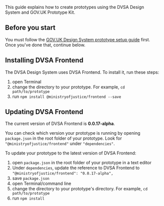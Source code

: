 This guide explains how to create prototypes using the DVSA Design System and GOV.UK Prototype Kit.

## Before you start

You must follow the [GOV.UK Design System prototype setup guide](https://design-system.service.gov.uk/get-started/prototyping/) first. Once you've done that, continue below.

## Installing DVSA Frontend

The DVSA Design System uses DVSA Frontend. To install it, run these steps:

1. open Terminal
2. change the directory to your prototype. For example, `cd path/to/prototype`
3. run `npm install @ministryofjustice/frontend --save`

## Updating DVSA Frontend

The current version of DVSA Frontend is **0.0.17-alpha**.

You can check which version your prototype is running by opening `package.json` in the root folder of your prototype. Look for `"@ministryofjustice/frontend"` under `"dependencies"`.

To update your prototype to the latest version of DVSA Frontend:

1. open `package.json` in the root folder of your prototype in a text editor
2. Under `dependencies`, update the reference to DVSA Frontend to  `"@ministryofjustice/frontend": "0.0.17-alpha",`
3. save `package.json`
4. open Terminal/command line
5. change the directory to your prototype's directory. For example, `cd path/to/prototype`
6. run `npm install`
